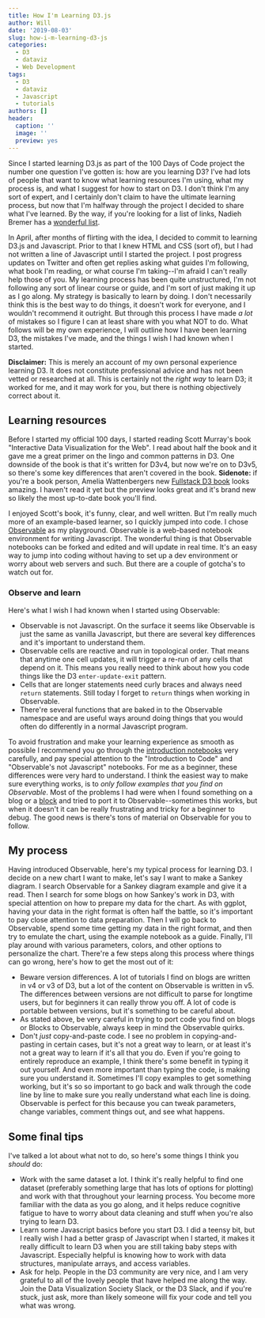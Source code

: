 ```yaml
---
title: How I'm Learning D3.js
author: Will
date: '2019-08-03'
slug: how-i-m-learning-d3-js
categories:
  - D3
  - dataviz
  - Web Development
tags:
  - D3
  - dataviz
  - Javascript
  - tutorials
authors: []
header:
  caption: ''
  image: ''
  preview: yes
---
```


Since I started learning D3.js as part of the 100 Days of Code project the number one question I've gotten is: how are you learning D3? I've had lots of people that want to know what learning resources I'm using, what my process is, and what I suggest for how to start on D3. I don't think I'm any sort of expert, and I certainly don't claim to have the ultimate learning process, but now that I'm halfway through the project I decided to share what I've learned. By the way, if you're looking for a list of links, Nadieh Bremer has a <a href="https://www.visualcinnamon.com/resources/learning-data-visualization" target="_blank">wonderful list</a>. 

In April, after months of flirting with the idea, I decided to commit to learning D3.js and Javascript. Prior to that I knew HTML and CSS (sort of), but I had not written a line of Javascript until I started the project. I post progress updates on Twitter and often get replies asking what guides I'm following, what book I'm reading, or what course I'm taking--I'm afraid I can't really help those of you. My learning process has been quite unstructured, I'm not following any sort of linear course or guide, and I'm sort of just making it up as I go along. My strategy is basically to learn by doing. I don't necessarily think this is the best way to do things, it doesn't work for everyone, and I wouldn't recommend it outright. But through this process I have made *a lot* of mistakes so I figure I can at least share with you what NOT to do. What follows will be my own experience, I will outline how I have been learning D3, the mistakes I've made, and the things I wish I had known when I started. 

**Disclaimer:** This is merely an account of my own personal experience learning D3. It does not constitute professional advice and has not been vetted or researched at all. This is certainly not the *right way* to learn D3; it worked for me, and it may work for you, but there is nothing objectively correct about it.


## Learning resources
Before I started my official 100 days, I started reading Scott Murray's book "Interactive Data Visualization for the Web". I read about half the book and it gave me a great primer on the lingo and common patterns in D3. One downside of the book is that it's written for D3v4, but now we're on to D3v5, so there's some key differences that aren't covered in the book. **Sidenote:** if you're a book person, Amelia Wattenbergers new <a href="https://www.fullstack.io/fullstack-d3" target="_blank">Fullstack D3 book</a> looks amazing. I haven't read it yet but the preview looks great and it's brand new so likely the most up-to-date book you'll find.

I enjoyed Scott's book, it's funny, clear, and well written. But I'm really much more of an example-based learner, so I quickly jumped into code. I chose <a href="https://observablehq.com/" target="_blank">Observable</a> as my playground. Observable is a web-based notebook environment for writing Javascript. The wonderful thing is that Observable notebooks can be forked and edited and will update in real time. It's an easy way to jump into coding without having to set up a dev environment or worry about web servers and such. But there are a couple of gotcha's to watch out for.

### Observe and learn
Here's what I wish I had known when I started using Observable: 

+ Observable is not Javascript. On the surface it seems like Observable is just the same as vanilla Javascript, but there are several key differences and it's important to understand them. 
+ Observable cells are reactive and run in topological order. That means that anytime one cell updates, it will trigger a re-run of any cells that depend on it. This means you really need to think about how you code things like the D3 `enter-update-exit` pattern. 
+ Cells that are longer statements need curly braces and always need `return` statements. Still today I forget to `return` things when working in Observable. 
+ There're several functions that are baked in to the Observable namespace and are useful ways around doing things that you would often do differently in a normal Javascript program. 

To avoid frustration and make your learning experience as smooth as possible I recommend you go through the <a href="https://observablehq.com/collection/@observablehq/introduction" target="_blank">introduction notebooks</a> very carefully, and pay special attention to the "Introduction to Code" and "Observable's not Javascript" notebooks. For me as a beginner, these differences were very hard to understand. I think the easiest way to make sure everything works, is to *only follow examples that you find on Observable*. Most of the problems I had were when I found something on a blog or a <a href="https://bl.ocks.org/" target="_blank">block</a> and tried to port it to Observable--sometimes this works, but when it doesn't it can be really frustrating and tricky for a beginner to debug. The good news is there's tons of material on Observable for you to follow. 

## My process
Having introduced Observable, here's my typical process for learning D3. I decide on a new chart I want to make, let's say I want to make a Sankey diagram. I search Observable for a Sankey diagram example and give it a read. Then I search for some blogs on how Sankey's work in D3, with special attention on how to prepare my data for the chart. As with ggplot, having your data in the right format is often half the battle, so it's important to pay close attention to data preparation. Then I will go back to Observable, spend some time getting my data in the right format, and then try to emulate the chart, using the example notebook as a guide. Finally, I'll play around with various parameters, colors, and other options to personalize the chart. There're a few steps along this process where things can go wrong, here's how to get the most out of it:

+ Beware version differences. A lot of tutorials I find on blogs are written in v4 or v3 of D3, but a lot of the content on Observable is written in v5. The differences between versions are not difficult to parse for longtime users, but for beginners it can really throw you off. A lot of code is portable between versions, but it's something to be careful about. 
+ As stated above, be very careful in trying to port code you find on blogs or Blocks to Observable, always keep in mind the Observable quirks. 
+ Don't *just* copy-and-paste code. I see no problem in copying-and-pasting in certain cases, but it's not a great way to learn, or at least it's not a great way to learn if it's all that you do. Even if you're going to entirely reproduce an example, I think there's some benefit in typing it out yourself. And even more important than typing the code, is making sure you understand it. Sometimes I'll copy examples to get something working, but it's so so important to go back and walk through the code line by line to make sure you really understand what each line is doing. Observable is perfect for this because you can tweak parameters, change variables, comment things out, and see what happens. 

## Some final tips
I've talked a lot about what not to do, so here's some things I think you *should* do:

+ Work with the same dataset a lot. I think it's really helpful to find one dataset (preferably something large that has lots of options for plotting) and work with that throughout your learning process. You become more familiar with the data as you go along, and it helps reduce cognitive fatigue to have to worry about data cleaning and stuff when you're also trying to learn D3. 
+ Learn some Javascript basics before you start D3. I did a teensy bit, but I really wish I had a better grasp of Javascript when I started, it makes it really difficult to learn D3 when you are still taking baby steps with Javascript. Especially helpful is knowing how to work with data structures, manipulate arrays, and access variables. 
+ Ask for help. People in the D3 community are very nice, and I am very grateful to all of the lovely people that have helped me along the way. Join the Data Visualization Society Slack, or the D3 Slack, and if you're stuck, just ask, more than likely someone will fix your code and tell you what was wrong. 







